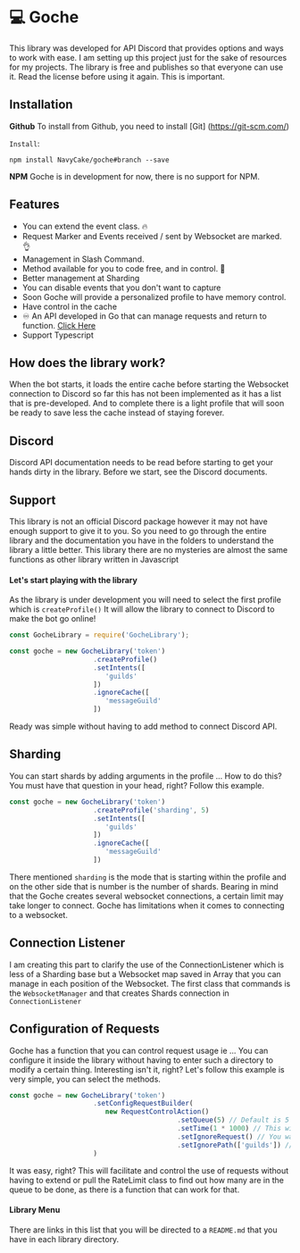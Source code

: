 # 💻 Goche
This library was developed for API Discord that provides options and ways to work with ease. I am setting up this project just for the sake of resources for my projects. The library is free and publishes so that everyone can use it. Read the license before using it again. This is important.

## Installation
**Github**
To install from Github, you need to install [Git] (https://git-scm.com/)

`Install`:
```command
npm install NavyCake/goche#branch --save
```

**NPM**
Goche is in development for now, there is no support for NPM.

## Features
- You can extend the event class. 🔥
- Request Marker and Events received / sent by Websocket are marked. 👌
- Management in Slash Command. 
- Method available for you to code free, and in control. 🎉
- Better management at Sharding 
- You can disable events that you don't want to capture
- Soon Goche will provide a personalized profile to have memory control.
- Have control in the cache
- ♾️ An API developed in Go that can manage requests and return to function. [Click Here](https://github.com/NavyCake/api-goche)
- Support Typescript


## How does the library work?
When the bot starts, it loads the entire cache before starting the Websocket connection to Discord so far this has not been implemented as it has a list that is pre-developed. And to complete there is a light profile that will soon be ready to save less the cache instead of staying forever.


## Discord
Discord API documentation needs to be read before starting to get your hands dirty in the library. Before we start, see the Discord documents.


##   Support
This library is not an official Discord package however it may not have enough support to give it to you. So you need to go through the entire library and the documentation you have in the folders to understand the library a little better. This library there are no mysteries are almost the same functions as other library written in Javascript


#### Let's start playing with the library
As the library is under development you will need to select the first profile which is `createProfile()` It will allow the library to connect to Discord to make the bot go online!

```js
const GocheLibrary = require('GocheLibrary');

const goche = new GocheLibrary('token')
                     .createProfile()
                     .setIntents([
                        'guilds'
                     ])
                     .ignoreCache([
                        'messageGuild'
                     ])

```




Ready was simple without having to add method to connect Discord API.


## Sharding
You can start shards by adding arguments in the profile ... How to do this? You must have that question in your head, right? Follow this example.
```js
const goche = new GocheLibrary('token')
                     .createProfile('sharding', 5)
                     .setIntents([
                        'guilds'
                     ])
                     .ignoreCache([
                        'messageGuild'
                     ])
```

There mentioned `sharding` is the mode that is starting within the profile and on the other side that is number is the number of shards. Bearing in mind that the Goche creates several websocket connections, a certain limit may take longer to connect. Goche has limitations when it comes to connecting to a websocket.


## Connection Listener
I am creating this part to clarify the use of the ConnectionListener which is less of a Sharding base but a Websocket map saved in Array that you can manage in each position of the Websocket. The first class that commands is the `WebsocketManager` and that creates Shards connection in `ConnectionListener`


## Configuration of Requests
Goche has a function that you can control request usage ie ... You can configure it inside the library without having to enter such a directory to modify a certain thing. Interesting isn't it, right? Let's follow this example is very simple, you can select the methods.
```js
const goche = new GocheLibrary('token')
                     .setConfigRequestBuilder(
                        new RequestControlAction()
                                          .setQueue(5) // Default is 5
                                          .setTime(1 * 1000) // This will release the requests that are stuck in the famous error 429
                                          .setIgnoreRequest() // You want this function to ignore those flooding requests
                                          .setIgnorePath(['guilds']) // Particularly this function is in beta, I'm not sure if this will work without 100%
                     )
```

It was easy, right? This will facilitate and control the use of requests without having to extend or pull the RateLimit class to find out how many are in the queue to be done, as there is a function that can work for that.



#### Library Menu
There are links in this list that you will be directed to a `README.md` that you have in each library directory.



